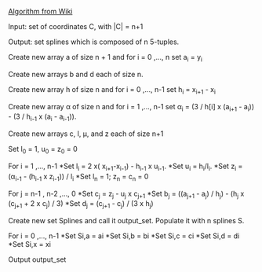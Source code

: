 [Algorithm from Wiki](http://en.wikipedia.org/w/index.php?title=Spline_%28mathematics%29&oldid=288288033#Algorithm_for_computing_natural_cubic_splines)

Input: set of coordinates C, with |C| = n+1

Output: set splines which is composed of n 5-tuples.

Create new array a of size n + 1 and for i = 0 ,..., n set a<sub>i</sub> = y<sub>i</sub>

Create new arrays b and d each of size n.

Create new array h of size n and for i = 0 ,..., n-1 set h<sub>i</sub> = x<sub>i+1</sub> - x<sub>i</sub>

Create new array α of size n and for i = 1 ,..., n-1 set α<sub>i</sub> = (3 / h[i] x (a<sub>i+1</sub> - a<sub>i</sub>)) - (3 / h<sub>i-1</sub> x (a<sub>i</sub> - a<sub>i-1</sub>)).

Create new arrays c, l, μ, and z each of size n+1

Set l<sub>0</sub> = 1, u<sub>0</sub> = z<sub>0</sub> = 0

For i = 1 ,..., n-1
    *Set l<sub>i</sub> = 2 x( x<sub>i+1</sub>-x<sub>i-1</sub>) - h<sub>i-1</sub> x u<sub>i-1</sub>.
    *Set u<sub>i</sub> = h<sub>i</sub>/l<sub>i</sub>.
    *Set z<sub>i</sub> = (α<sub>i-1</sub> - (h<sub>i-1</sub> x z<sub>i-1</sub>)) / l<sub>i</sub>
    *Set  l<sub>n</sub> = 1; z<sub>n</sub> = c<sub>n</sub> = 0

For  j = n-1 , n-2 ,..., 0 
    *Set  c<sub>j</sub> = z<sub>j</sub> - u<sub>j</sub> x c<sub>j+1</sub>
    *Set  b<sub>j</sub> = ((a<sub>j+1</sub> - a<sub>j</sub>) / h<sub>j</sub>) - (h<sub>j</sub> x (c<sub>j+1</sub> + 2 x c<sub>j</sub>) / 3)
    *Set  d<sub>j</sub> = (c<sub>j+1</sub> - c<sub>j</sub>) / (3 x h<sub>j</sub>)

Create new set Splines and call it output_set. Populate it with n splines S.

For i = 0 ,..., n-1
    *Set Si,a = ai
    *Set Si,b = bi
    *Set Si,c = ci
    *Set Si,d = di
    *Set Si,x = xi

Output output_set